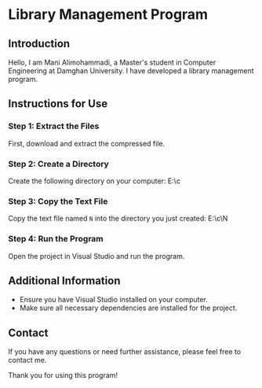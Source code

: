 # Library Management Program

## Introduction
Hello, I am Mani Alimohammadi, a Master's student in Computer Engineering at Damghan University. I have developed a library management program.

## Instructions for Use

### Step 1: Extract the Files
First, download and extract the compressed file.

### Step 2: Create a Directory
Create the following directory on your computer:
E:\c

### Step 3: Copy the Text File
Copy the text file named `N` into the directory you just created:
E:\c\N

### Step 4: Run the Program
Open the project in Visual Studio and run the program.

## Additional Information
- Ensure you have Visual Studio installed on your computer.
- Make sure all necessary dependencies are installed for the project.

## Contact
If you have any questions or need further assistance, please feel free to contact me.

Thank you for using this program!
